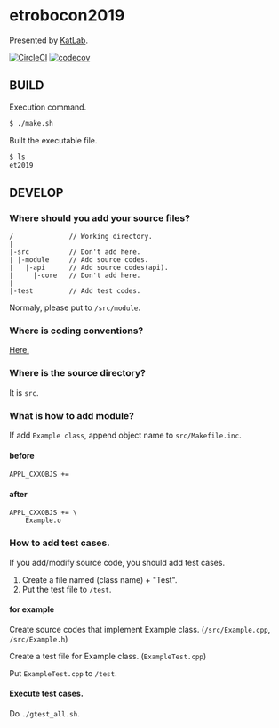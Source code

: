 # etrobocon2019
Presented by [KatLab](earth.cs.miyazaki-u.ac.jp).

[![CircleCI](https://circleci.com/gh/KatLab-MiyazakiUniv/etrobocon2019/tree/master.svg?style=svg)](https://circleci.com/gh/KatLab-MiyazakiUniv/etrobocon2019/tree/master) [![codecov](https://codecov.io/gh/KatLab-MiyazakiUniv/etrobocon2019/branch/master/graph/badge.svg)](https://codecov.io/gh/KatLab-MiyazakiUniv/etrobocon2019)

## BUILD

Execution command.
```bash
$ ./make.sh
```

Built the executable file.
```bash
$ ls
et2019
```

## DEVELOP
### Where should you add your source files?

```
/              // Working directory.
|
|-src          // Don't add here.
| |-module     // Add source codes.
|   |-api      // Add source codes(api).
|     |-core   // Don't add here.
|
|-test         // Add test codes.
```

Normaly, please put to `/src/module`.


### Where is coding conventions?
[Here.](
https://www.dropbox.com/sh/6u2tp0cw92aotq6/AADatBCUPQ87mDIAYwCnJrZKa/%E3%82%B3%E3%83%BC%E3%83%87%E3%82%A3%E3%83%B3%E3%82%B0%E3%82%B9%E3%82%BF%E3%82%A4%E3%83%AB?dl=0&preview=%E3%83%81%E3%82%A7%E3%83%83%E3%82%AF%E3%83%AA%E3%82%B9%E3%83%88.pdf&subfolder_nav_tracking=1)

### Where is the source directory?

It is `src`.

### What is how to add module?

If add `Example class`, append object name to `src/Makefile.inc`.

#### before

```
APPL_CXXOBJS += 
```

#### after
```
APPL_CXXOBJS += \
    Example.o
```

### How to add test cases.
If you add/modify source code, you should add test cases.

1. Create a file named (class name) + "Test".
2. Put the test file to `/test`.

#### for example
Create source codes that implement Example class.
(`/src/Example.cpp`, `/src/Example.h`)

Create a test file for Example class.
(`ExampleTest.cpp`)

Put `ExampleTest.cpp` to `/test`.

#### Execute test cases.
Do `./gtest_all.sh`.

